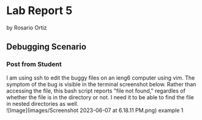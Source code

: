 # Lab Report 5
by Rosario Ortiz

## Debugging Scenario

### Post from Student
I am using ssh to edit the buggy files on an ieng6 computer using vim. The symptom of the bug is visible in the terminal screenshot below. Rather than accessing the file, this bash script reports "file not found," regardles of whether the file is in the directory or not. I need it to be able to find the file in nested directories as well.  
![Image](images/Screenshot 2023-06-07 at 6.18.11 PM.png)
example 1
